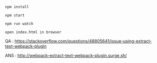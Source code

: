 ```
npm install

npm start

npm run watch

open index.html in browser 
```


QA : https://stackoverflow.com/questions/48805641/issue-using-extract-text-webpack-plugin

ANS  : http://webpack-extract-text-webpack-plugin.surge.sh/


